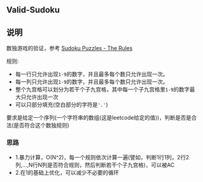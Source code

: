 ## Valid-Sudoku

## 说明
数独游戏的验证，参考 [Sudoku Puzzles - The Rules](http://sudoku.com.au/TheRules.aspx)

规则:

* 每一行只允许出现`1-9`的数字，并且最多每个数只允许出现一次。
* 每一列只允许出现`1-9`的数字，并且最多每个数只允许出现一次。
* 整个九宫格可以划分为若干个子九宫格，其中每一个子九宫格里`1-9`的数字最大只允许出现一次
* 可以只部分填充(空白部分的字符是`'.'`)

要求是给定一个序列(一个字符串的数组(这是leetcode给定的值))，判断是否是合法(是否符合这个数独规则)

### 思路

* 1.暴力计算，O(N^2)，每一个规则依次计算一遍(譬如，判断1行1列，2行2列,...,N行N列是否符合规则，然后判断若干个子九宫格)，可以被AC
* 2.在1的基础上优化，可以减少不必要的循环
